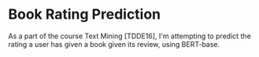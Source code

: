 # Book Rating Prediction
As a part of the course Text Mining [TDDE16], I'm attempting to predict the rating a user has given a book given its review, using BERT-base. 
